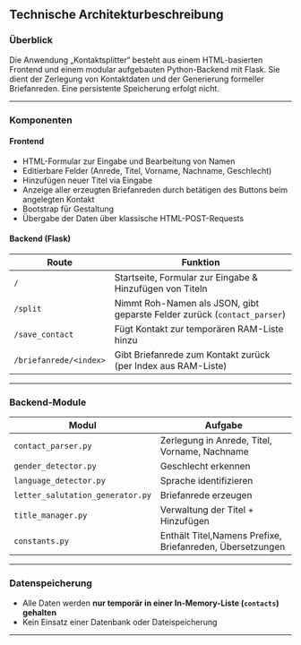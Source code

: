 ## Technische Architekturbeschreibung 

### Überblick

Die Anwendung „Kontaktsplitter“ besteht aus einem HTML-basierten Frontend und einem modular aufgebauten Python-Backend mit Flask. Sie dient der Zerlegung von Kontaktdaten und der Generierung formeller Briefanreden. Eine persistente Speicherung erfolgt nicht.

---

### Komponenten

#### Frontend
- HTML-Formular zur Eingabe und Bearbeitung von Namen
- Editierbare Felder (Anrede, Titel, Vorname, Nachname, Geschlecht)
- Hinzufügen neuer Titel via Eingabe
- Anzeige aller erzeugten Briefanreden durch betätigen des Buttons beim angelegten Kontakt
- Bootstrap für Gestaltung
- Übergabe der Daten über klassische HTML-POST-Requests

#### Backend (Flask)
| Route                  | Funktion                                                                |
|------------------------|-------------------------------------------------------------------------|
| `/`                    | Startseite, Formular zur Eingabe & Hinzufügen von Titeln                |
| `/split`               | Nimmt Roh-Namen als JSON, gibt geparste Felder zurück (`contact_parser`)|
| `/save_contact`        | Fügt Kontakt zur temporären RAM-Liste hinzu                             |
| `/briefanrede/<index>` | Gibt Briefanrede zum Kontakt zurück (per Index aus RAM-Liste)           |

---

### Backend-Module

| Modul                            | Aufgabe |
|----------------------------------|---------|
| `contact_parser.py`              | Zerlegung in Anrede, Titel, Vorname, Nachname |
| `gender_detector.py`             | Geschlecht erkennen |
| `language_detector.py`           | Sprache identifizieren |
| `letter_salutation_generator.py` | Briefanrede erzeugen |
| `title_manager.py`               | Verwaltung der Titel + Hinzufügen |
| `constants.py`                   | Enthält Titel,Namens Prefixe, Briefanreden, Übersetzungen|

---

### Datenspeicherung

- Alle Daten werden **nur temporär in einer In-Memory-Liste (`contacts`) gehalten**
- Kein Einsatz einer Datenbank oder Dateispeicherung

---